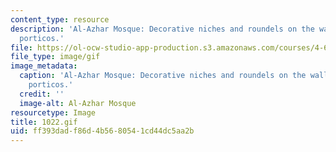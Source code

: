 ```yaml
---
content_type: resource
description: 'Al-Azhar Mosque: Decorative niches and roundels on the wall ofthe mosque
  porticos.'
file: https://ol-ocw-studio-app-production.s3.amazonaws.com/courses/4-615-the-architecture-of-cairo-spring-2002/ff393dadf86d4b5680541cd44dc5aa2b_1022.gif
file_type: image/gif
image_metadata:
  caption: 'Al-Azhar Mosque: Decorative niches and roundels on the wall ofthe mosque
    porticos.'
  credit: ''
  image-alt: Al-Azhar Mosque
resourcetype: Image
title: 1022.gif
uid: ff393dad-f86d-4b56-8054-1cd44dc5aa2b
---
```

